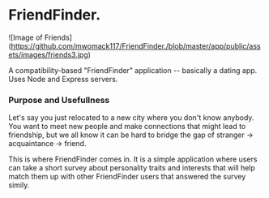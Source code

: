 # FriendFinder.

![Image of Friends] (https://github.com/mwomack117/FriendFinder./blob/master/app/public/assets/images/friends3.jpg)

A compatibility-based "FriendFinder" application -- basically a dating app. Uses Node and Express servers.

### Purpose and Usefullness

  Let's say you just relocated to a new city where you don't know anybody. You want to meet new people and make connections 
  that might lead to friendship, but we all know it can be hard to bridge the gap of stranger -> acquaintance -> friend.
  
  This is where FriendFinder comes in. It is a simple application where users can take a short survey about personality traits   and interests that will help match them up with other FriendFinder users that answered the survey simily. 
